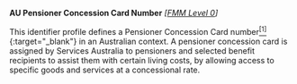 **AU Pensioner Concession Card Number**  *[[FMM Level 0](guidance.html)]*

This identifier profile defines a Pensioner Concession Card number[<sup>[1]</sup>](http://meteor.aihw.gov.au/content/index.phtml/itemId/270098){:target="_blank"} in an Australian context. A pensioner concession card is assigned by Services Australia to pensioners and selected benefit recipients to assist them with certain living costs, by allowing access to specific goods and services at a concessional rate.